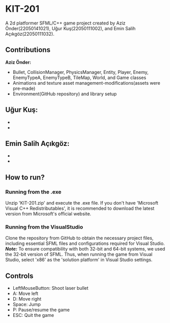 # KIT-201

A 2d platformer SFML/C++ game project created by Aziz Önder(22050141021), Uğur Kuş(22050111002), and Emin Salih Açıkgöz(22050111032).

## Contributions

**Aziz Önder:**
- Bullet, CollisionManager, PhysicsManager, Entity, Player, Enemy, EnemyTypeA, EnemyTypeB, TileMap, World, and Game classes
- Animations and texture asset management-modifications(assets were pre-made)
- Environment(GitHub repository) and library setup

**Uğur Kuş:**
- 
- 
- 

**Emin Salih Açıkgöz:**
- 
- 
- 

## How to run?
### Running from the .exe
Unzip 'KIT-201.zip' and execute the .exe file. If you don't have 'Microsoft Visual C++ Redistributables', it is recommended to download the latest version from Microsoft's official website.

### Running from the VisualStudio 
Clone the repository from GitHub to obtain the necessary project files, including essential SFML files and configurations required for Visual Studio.  
***Note:*** To ensure compatibility with both 32-bit and 64-bit systems, we used the 32-bit version of SFML. Thus, when running the game from Visual Studio, select 'x86' as the 'solution platform' in Visual Studio settings.

## Controls
- LeftMouseButton: Shoot laser bullet
- A: Move left
- D: Move right
- Space: Jump
- P: Pause/resume the game
- ESC: Quit the game
